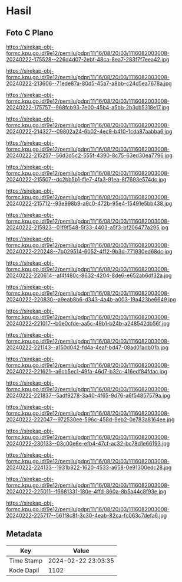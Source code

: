 # Hasil

## Foto C Plano

https://sirekap-obj-formc.kpu.go.id/9e12/pemilu/pdpr/11/16/08/20/03/1116082003008-20240222-175528--226d4d07-2ebf-48ca-8ea7-283f7f7eea42.jpg

https://sirekap-obj-formc.kpu.go.id/9e12/pemilu/pdpr/11/16/08/20/03/1116082003008-20240222-213606--71ede87a-80d5-45a7-a8bb-c24d5ea7678a.jpg

https://sirekap-obj-formc.kpu.go.id/9e12/pemilu/pdpr/11/16/08/20/03/1116082003008-20240222-175757--968fcb93-7e00-45b4-a5bb-2b3cb5318e17.jpg

https://sirekap-obj-formc.kpu.go.id/9e12/pemilu/pdpr/11/16/08/20/03/1116082003008-20240222-214327--09802a24-6b02-4ec9-b410-1cda87aabba6.jpg

https://sirekap-obj-formc.kpu.go.id/9e12/pemilu/pdpr/11/16/08/20/03/1116082003008-20240222-215257--56d3d5c2-555f-4390-8c75-63ed30ea7796.jpg

https://sirekap-obj-formc.kpu.go.id/9e12/pemilu/pdpr/11/16/08/20/03/1116082003008-20240222-215507--dc2bb5b1-f1e7-4fa3-91ea-8f7693e574dc.jpg

https://sirekap-obj-formc.kpu.go.id/9e12/pemilu/pdpr/11/16/08/20/03/1116082003008-20240222-215712--93e998b9-a9c0-472b-95e4-15491e5bb438.jpg

https://sirekap-obj-formc.kpu.go.id/9e12/pemilu/pdpr/11/16/08/20/03/1116082003008-20240222-215923--01f9f548-5f33-4403-a5f3-bf206477a295.jpg

https://sirekap-obj-formc.kpu.go.id/9e12/pemilu/pdpr/11/16/08/20/03/1116082003008-20240222-220248--7b029514-6052-4f12-9b3d-771930ed68dc.jpg

https://sirekap-obj-formc.kpu.go.id/9e12/pemilu/pdpr/11/16/08/20/03/1116082003008-20240222-220614--af4f480c-8632-4204-8de6-e652ab6df32a.jpg

https://sirekap-obj-formc.kpu.go.id/9e12/pemilu/pdpr/11/16/08/20/03/1116082003008-20240222-220830--a9eab8b6-d343-4a4b-a003-19a423be6649.jpg

https://sirekap-obj-formc.kpu.go.id/9e12/pemilu/pdpr/11/16/08/20/03/1116082003008-20240222-221017--b0e0cfde-aa5c-49b1-b24b-a248542db56f.jpg

https://sirekap-obj-formc.kpu.go.id/9e12/pemilu/pdpr/11/16/08/20/03/1116082003008-20240222-221143--a150d042-fd4a-4eaf-bd47-08ad01adb01b.jpg

https://sirekap-obj-formc.kpu.go.id/9e12/pemilu/pdpr/11/16/08/20/03/1116082003008-20240222-221621--a6cb5ec1-49fa-46d7-b32c-416edf84fdac.jpg

https://sirekap-obj-formc.kpu.go.id/9e12/pemilu/pdpr/11/16/08/20/03/1116082003008-20240222-221837--5adf9278-3a40-4f65-9d76-a6f54857579a.jpg

https://sirekap-obj-formc.kpu.go.id/9e12/pemilu/pdpr/11/16/08/20/03/1116082003008-20240222-222047--972530ee-596c-458d-9eb2-0e783a8164ee.jpg

https://sirekap-obj-formc.kpu.go.id/9e12/pemilu/pdpr/11/16/08/20/03/1116082003008-20240222-230133--03c00e6e-efb4-47cf-ac32-bc78d1e66193.jpg

https://sirekap-obj-formc.kpu.go.id/9e12/pemilu/pdpr/11/16/08/20/03/1116082003008-20240222-224133--1931b822-1620-4533-a658-0e91300edc28.jpg

https://sirekap-obj-formc.kpu.go.id/9e12/pemilu/pdpr/11/16/08/20/03/1116082003008-20240222-225011--f6681331-180e-4ffd-860a-8b5a44c8f93e.jpg

https://sirekap-obj-formc.kpu.go.id/9e12/pemilu/pdpr/11/16/08/20/03/1116082003008-20240222-225717--561f8c8f-3c30-4eab-82ca-fc063c7defa6.jpg


## Metadata

| Key        | Value               |
| ---------- | ------------------- |
| Time Stamp | 2024-02-22 23:03:35 |
| Kode Dapil | 1102                |



